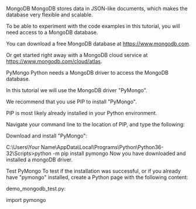 MongoDB
MongoDB stores data in JSON-like documents, which makes the database very flexible and scalable.

To be able to experiment with the code examples in this tutorial, you will need access to a MongoDB database.

You can download a free MongoDB database at https://www.mongodb.com.

Or get started right away with a MongoDB cloud service at https://www.mongodb.com/cloud/atlas.

PyMongo
Python needs a MongoDB driver to access the MongoDB database.

In this tutorial we will use the MongoDB driver "PyMongo".

We recommend that you use PIP to install "PyMongo".

PIP is most likely already installed in your Python environment.

Navigate your command line to the location of PIP, and type the following:

Download and install "PyMongo":

C:\Users\Your Name\AppData\Local\Programs\Python\Python36-32\Scripts>python -m pip install pymongo
Now you have downloaded and installed a mongoDB driver.

Test PyMongo
To test if the installation was successful, or if you already have "pymongo" installed, create a Python page with the following content:

demo_mongodb_test.py:

import pymongo
